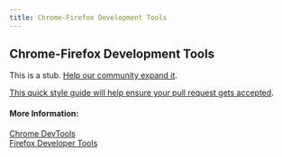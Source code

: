 ```yaml
---
title: Chrome-Firefox Development Tools
---
```

## Chrome-Firefox Development Tools

This is a stub. <a href='https://github.com/freecodecamp/guides/tree/master/src/pages/developer-tools/Chrome-Firefox-Development-Tools/index.md' target='_blank' rel='nofollow'>Help our community expand it</a>.

<a href='https://github.com/freecodecamp/guides/blob/master/README.md' target='_blank' rel='nofollow'>This quick style guide will help ensure your pull request gets accepted</a>.

<!-- The article goes here, in GitHub-flavored Markdown. Feel free to add YouTube videos, images, and CodePen/JSBin embeds  -->

#### More Information:
<!-- Please add any articles you think might be helpful to read before writing the article -->
<a href='https://developer.chrome.com/devtools' target='_blank' rel='nofollow'>Chrome DevTools</a>
<br/>
<a href='https://developer.mozilla.org/en-US/docs/Tools' target='_blank' rel='nofollow'>Firefox Developer Tools</a>